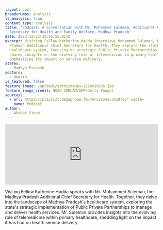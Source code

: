 ```yaml
---
layout: post
breadcrumbs: analysis
is_analysis: true
content_type: analysis
title: "Podcast: A Conversation with Mr. Mohammed Suleman, Additional Chief
  Secretary for Health and Family Welfare, Madhya Pradesh"
date: 2023-12-22T19:06:55.014Z
excerpt: Visiting Fellow Katherine Hadda interviews Mohammed Suleman, Madhya
  Pradesh Additional Chief Secretary for Health. They explore the state's
  healthcare system, focusing on strategic Public Private Partnerships. Suleman
  shares insights on the evolving role of telemedicine in primary healthcare,
  emphasizing its impact on service delivery.
states:
  - Madhya Pradesh
sectors:
  - Health
is_featured: false
feature_image: /uploads/gettyimages-1228919005.jpg
feature_image_credit: NOAH SEELAM/AFP/Getty Images
sources:
  - url: https://playlist.megaphone.fm/?e=CSIS4367618705" width=
    name: Podcast
author:
  - Akshat Singh
---
```

<iframe frameborder="0" height="200" scrolling="no" src="https://playlist.megaphone.fm/?e=CSIS4367618705" width="100%"></iframe>

Visiting Fellow Katherine Hadda speaks with Mr. Mohammed Suleman, the Madhya Pradesh Additional Chief Secretary for Health. Together, they delve into the landscape of Madhya Pradesh's healthcare system, exploring the state's strategic implementation of Public Private Partnerships to manage and deliver health services. Mr. Suleman provides insights into the evolving role of telemedicine within primary healthcare, shedding light on the impact it has had on health service delivery.